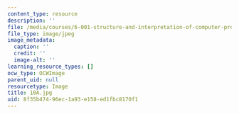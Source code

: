 ```yaml
---
content_type: resource
description: ''
file: /media/courses/6-001-structure-and-interpretation-of-computer-programs-spring-2005/8f35b47496ec1a93e158ed1fbc8170f1_10A.jpg
file_type: image/jpeg
image_metadata:
  caption: ''
  credit: ''
  image-alt: ''
learning_resource_types: []
ocw_type: OCWImage
parent_uid: null
resourcetype: Image
title: 10A.jpg
uid: 8f35b474-96ec-1a93-e158-ed1fbc8170f1
---
```

